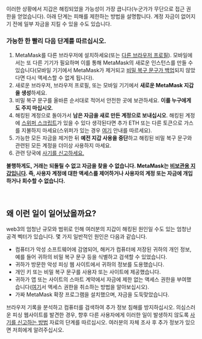 이러한 상황에서 지갑은 해킹되었을 가능성이 가장 큽니다(누군가가 무단으로 접근 권한을 얻었습니다). 아래 단계는 피해를 제한하는 방법을 설명합니다. 계정 자금이 없어지기 전에 일부 자금을 지킬 수 있을 수도 있습니다.


### 가능한 한 빨리 다음 단계를 따르십시오.


1. MetaMask를 다른 브라우저에 설치하세요(또는 [다른 브라우저 프로필](https://consensys.net/blog/metamask/how-to-manage-multiple-wallets-with-metamask/)). 모바일에서는 또 다른 기기가 필요하며 이를 통해 MetaMask의 새로운 인스턴스를 만들 수 있습니다(모바일 기기에서 MetaMask가 제거되고 [비밀 복구 문구가 백업](https://support.metamask.io/hc/en-us/articles/360060826432)되지 않았다면 다시 액세스할 수 없게 됩니다).
2. 새로운 브라우저, 브라우저 프로필, 또는 모바일 기기에서 **새로운 MetaMask 지갑을 생성**하세요.
3. 비밀 복구 문구를 올바른 순서대로 적어서 안전한 곳에 보관하세요. **이를 누구에게도 주지 마십시오**.
4. 해킹된 계정으로 돌아가서 **남은 자금을 새로 만든 계정으로 보내십시오**. 해킹된 계정에 [스위퍼 스크립트](https://support.metamask.io/hc/en-us/articles/12091923128347)가 있을 수 있다 생각된다면 추가 ETH 또는 다른 토큰으로 가스를 지불하지 마세요(스위퍼가 있는 경우 [여기](https://support.metamask.io/hc/en-us/articles/5716855323675) 안내를 따르세요).
5. 가능한 모든 자금을 제거한 뒤 **예전 지갑 사용을 중단**하고 해킹된 비밀 복구 문구와 관련된 모든 계정을 더이상 사용하지 마세요.
6. 관련 당국에 [사기를 신고하세요.](https://support.metamask.io/hc/en-us/articles/5168786362779)


**불행하게도, 거래는 되돌릴 수 없고 자금을 찾을 수 없습니다. MetaMask는 [비보관용 지갑입니다](https://support.metamask.io/hc/en-us/articles/360059952212). 즉, 사용자 계정에 대한 액세스를 제어하거나 사용자의 계정 또는 자금에 개입하거나 회수할 수 없습니다.**


 


**왜 이런 일이 일어났을까요?**
-------------------


web3의 엄청난 규모와 범위로 인해 여러분의 지갑이 해킹된 원인일 수도 있는 엄청난 공격 벡터가 있습니다. 몇 가지 일반적인 원인은 다음과 같습니다.


* 컴퓨터가 악성 소프트웨어에 감염되어, 해커가 컴퓨터에 저장된 귀하의 개인 정보, 예를 들어 귀하의 비밀 복구 문구 등을 식별하고 검색할 수 있었습니다.
* 귀하가 방문한 악성 피싱 웹 사이트에서 귀하의 정보를 도용했습니다.
* 개인 키 또는 비밀 복구 문구를 사용자 또는 사이트에 제공했습니다.
* 귀하가 앱 또는 사이트의 스마트 계약에서 자금에 제한 없는 액세스 권한을 부여했습니다([여기](https://support.metamask.io/hc/en-us/articles/4446106184731)서 액세스 권한을 취소하는 방법을 알아보십시오).
* 가짜 MetaMask 확장 프로그램을 설치했으며, 자금을 도둑맞았습니다.


브라우저 기록을 분석하고 컴퓨터를 검색하여 추가 정보 침해를 방지하십시오. 의심스러운 피싱 웹사이트를 발견한 경우, 향후 다른 사용자에게 이러한 일이 발생하지 않도록 [사기를 신고하는 방법](https://support.metamask.io/hc/en-us/articles/5168786362779) 자료의 단계를 따르십시오. 여러분의 자체 조사 후 추가 정보가 있으면 저희에게 알려주십시오.

